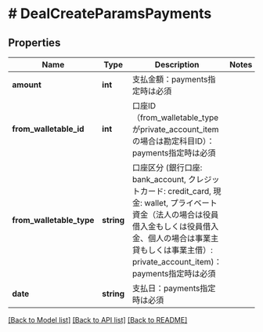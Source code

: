 # # DealCreateParamsPayments

## Properties

Name | Type | Description | Notes
------------ | ------------- | ------------- | -------------
**amount** | **int** | 支払金額：payments指定時は必須 |
**from_walletable_id** | **int** | 口座ID（from_walletable_typeがprivate_account_itemの場合は勘定科目ID）：payments指定時は必須 |
**from_walletable_type** | **string** | 口座区分 (銀行口座: bank_account, クレジットカード: credit_card, 現金: wallet, プライベート資金（法人の場合は役員借入金もしくは役員借入金、個人の場合は事業主貸もしくは事業主借）: private_account_item)：payments指定時は必須 |
**date** | **string** | 支払日：payments指定時は必須 |

[[Back to Model list]](../../README.md#models) [[Back to API list]](../../README.md#endpoints) [[Back to README]](../../README.md)
